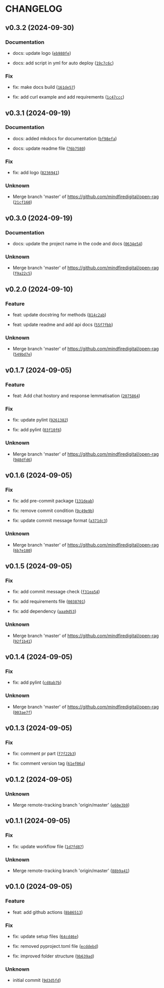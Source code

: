 # CHANGELOG

## v0.3.2 (2024-09-30)

### Documentation

* docs: update logo ([`eb980fe`](https://github.com/mindfiredigital/OpenRAG/commit/eb980fe5eca00707204cac11ca273a95ef92c496))

* docs: add script in yml for auto deploy ([`19c7c6c`](https://github.com/mindfiredigital/OpenRAG/commit/19c7c6c1006db0008ffd8fa2e7797583628c64f5))

### Fix

* fix: make docs build ([`161de57`](https://github.com/mindfiredigital/OpenRAG/commit/161de5742c877e74c90fb4f31dbcc53e1179478f))

* fix: add curl example and add requirements ([`1c47ccc`](https://github.com/mindfiredigital/OpenRAG/commit/1c47ccc2439972a3ff24b4339502912b03691ce1))

## v0.3.1 (2024-09-19)

### Documentation

* docs: added mkdocs for documentation ([`bf98efa`](https://github.com/mindfiredigital/OpenRAG/commit/bf98efa9fa813c0f672e44fbeac7b44dd356fcfd))

* docs: update readme file ([`76b7580`](https://github.com/mindfiredigital/OpenRAG/commit/76b75803ea9dc1515f1f40e9eceb300a787bf39c))

### Fix

* fix: add logo ([`8236941`](https://github.com/mindfiredigital/OpenRAG/commit/82369411d2df64afcc88467373c5c7b6edae159a))

### Unknown

* Merge branch &#39;master&#39; of https://github.com/mindfiredigital/open-rag ([`21cf160`](https://github.com/mindfiredigital/OpenRAG/commit/21cf160fd1c34c4a31370d93618f33f47e23c4a0))

## v0.3.0 (2024-09-19)

### Documentation

* docs: update the project name in the code and docs ([`0634e54`](https://github.com/mindfiredigital/OpenRAG/commit/0634e5494eef53b8907ae39c97f0c21b3b3985a0))

### Unknown

* Merge branch &#39;master&#39; of https://github.com/mindfiredigital/open-rag ([`f9a22c5`](https://github.com/mindfiredigital/OpenRAG/commit/f9a22c536856ecf3a369cd53e5de377883b86908))

## v0.2.0 (2024-09-10)

### Feature

* feat: update docstring for methods ([`814c2ab`](https://github.com/mindfiredigital/OpenRAG/commit/814c2ab30a4434ce48bcfdee9e6d6ce1750d427f))

* feat: update readme and add api docs ([`55f7fbb`](https://github.com/mindfiredigital/OpenRAG/commit/55f7fbb5d0c099e9b8483715247088714709dbbf))

### Unknown

* Merge branch &#39;master&#39; of https://github.com/mindfiredigital/open-rag ([`549bd7e`](https://github.com/mindfiredigital/OpenRAG/commit/549bd7e00442561994e9d2e436decb621b488fd0))

## v0.1.7 (2024-09-05)

### Feature

* feat: Add chat hostory and response lemmatisation ([`2075864`](https://github.com/mindfiredigital/OpenRAG/commit/2075864f839424878cfc20b483492948fb0a1a05))

### Fix

* fix: update pylint ([`9261382`](https://github.com/mindfiredigital/OpenRAG/commit/9261382a28b10181b30d8f56b7ad6cc8d141d4c7))

* fix: add pylint ([`03f10f6`](https://github.com/mindfiredigital/OpenRAG/commit/03f10f6ddf73dca674fa88530cb440cd8354243a))

### Unknown

* Merge branch &#39;master&#39; of https://github.com/mindfiredigital/open-rag ([`948dfd6`](https://github.com/mindfiredigital/OpenRAG/commit/948dfd615b0be2e2600bbc5107c989b5e720431c))

## v0.1.6 (2024-09-05)

### Fix

* fix: add pre-commit package ([`131deab`](https://github.com/mindfiredigital/OpenRAG/commit/131deab9420199e0caa0ae0d0319def9a0c324be))

* fix: remove commit condition ([`9c49e9b`](https://github.com/mindfiredigital/OpenRAG/commit/9c49e9b4aec7c413b1625769d9d77008a2e2880b))

* fix: update commit message format ([`a371dc3`](https://github.com/mindfiredigital/OpenRAG/commit/a371dc3558e00a97c8b7459903fad27ce6214184))

### Unknown

* Merge branch &#39;master&#39; of https://github.com/mindfiredigital/open-rag ([`6b7e180`](https://github.com/mindfiredigital/OpenRAG/commit/6b7e1805f34f71cc76fafd29757f9609aabdbaf1))

## v0.1.5 (2024-09-05)

### Fix

* fix: add commit message check ([`f31ea54`](https://github.com/mindfiredigital/OpenRAG/commit/f31ea54c9c92f1e2d02c6bd903b2b64a689ba104))

* fix: add requirements file ([`0038701`](https://github.com/mindfiredigital/OpenRAG/commit/0038701d2f518927f8a52a12aa2e696b5f7f11c4))

* fix: add dependency ([`aaa9d53`](https://github.com/mindfiredigital/OpenRAG/commit/aaa9d533bb58d40466606c2c1656a2df75c44e17))

### Unknown

* Merge branch &#39;master&#39; of https://github.com/mindfiredigital/open-rag ([`92f1b41`](https://github.com/mindfiredigital/OpenRAG/commit/92f1b4143c4b93f1f0770d3bb7338e11b6048f67))

## v0.1.4 (2024-09-05)

### Fix

* fix: add pylint ([`cd8ab7b`](https://github.com/mindfiredigital/OpenRAG/commit/cd8ab7bbab82b318aecf93c2e97eb1549bdb10e0))

### Unknown

* Merge branch &#39;master&#39; of https://github.com/mindfiredigital/open-rag ([`003ae7f`](https://github.com/mindfiredigital/OpenRAG/commit/003ae7f285261b13095f546e79b4416524f391c3))

## v0.1.3 (2024-09-05)

### Fix

* fix: comment pr part ([`f7f22b3`](https://github.com/mindfiredigital/OpenRAG/commit/f7f22b3618ca176fe4d4393f3eeeba1dafa40af7))

* fix: comment version tag ([`61ef06a`](https://github.com/mindfiredigital/OpenRAG/commit/61ef06a8076cd1a8bde1ca38c000585f9e4b9ac8))

## v0.1.2 (2024-09-05)

### Unknown

* Merge remote-tracking branch &#39;origin/master&#39; ([`e60e3b9`](https://github.com/mindfiredigital/OpenRAG/commit/e60e3b9f4b9f3fedd46b1094ecb0a8de4b69bc0e))

## v0.1.1 (2024-09-05)

### Fix

* fix: update workflow file ([`1d7fd87`](https://github.com/mindfiredigital/OpenRAG/commit/1d7fd876d92753bda2d96121b843b8e97c0e80ad))

### Unknown

* Merge remote-tracking branch &#39;origin/master&#39; ([`88b9a41`](https://github.com/mindfiredigital/OpenRAG/commit/88b9a41296f22e80c1c174f6dce0a4af61958d49))

## v0.1.0 (2024-09-05)

### Feature

* feat: add github actions ([`8b86513`](https://github.com/mindfiredigital/OpenRAG/commit/8b86513c631ae41ec0baf63c70dfb6fa21fe80a4))

### Fix

* fix: update setup files ([`64cd46e`](https://github.com/mindfiredigital/OpenRAG/commit/64cd46ee9eb8b27a2f8f4e66d52392041c0ae5f1))

* fix: removed pyproject.toml file ([`ecddebd`](https://github.com/mindfiredigital/OpenRAG/commit/ecddebd6465f816442139cc034fa617f49878a74))

* fix: improved folder structure ([`9b639ad`](https://github.com/mindfiredigital/OpenRAG/commit/9b639ad8e345e0a8e9d4a5ce1bd6eda1c27fc269))

### Unknown

* initial commit ([`9d3d5fd`](https://github.com/mindfiredigital/OpenRAG/commit/9d3d5fdd2b686496d13cd7dcf30b19ec7e4d5fc4))
